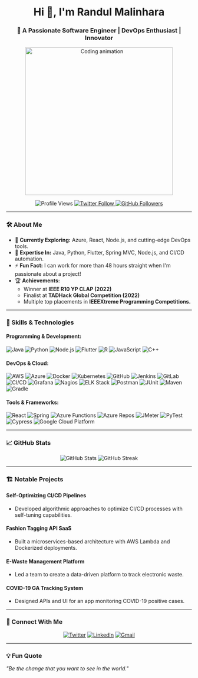 <h1 align="center">Hi 👋, I'm Randul Malinhara</h1>
<h3 align="center">🚀 A Passionate Software Engineer | DevOps Enthusiast | Innovator</h3>
<p align="center">
  <img src="https://pa1.narvii.com/6440/7e010685cc0671e4be430186ab5678c4d81bbeb8_hq.gif" alt="Coding animation" width="400"/>
</p>

<p align="center">
  <img src="https://komarev.com/ghpvc/?username=randul-malinhara&label=Profile%20views&color=0e75b6&style=flat" alt="Profile Views" />
  <a href="https://twitter.com/malinhara23" target="_blank">
    <img src="https://img.shields.io/twitter/follow/malinhara23?logo=twitter&style=for-the-badge" alt="Twitter Follow">
  </a>
  <a href="https://github.com/Randul-Malinhara" target="_blank">
    <img src="https://img.shields.io/github/followers/Randul-Malinhara?style=for-the-badge" alt="GitHub Followers">
  </a>
</p>

---

### 🛠️ About Me
- 🌱 **Currently Exploring:** Azure, React, Node.js, and cutting-edge DevOps tools.
- 💬 **Expertise In:** Java, Python, Flutter, Spring MVC, Node.js, and CI/CD automation.
- ⚡ **Fun Fact:** I can work for more than 48 hours straight when I'm passionate about a project!
- 🏆 **Achievements:** 
  - Winner at **IEEE R10 YP CLAP (2022)**
  - Finalist at **TADHack Global Competition (2022)** 
  - Multiple top placements in **IEEEXtreme Programming Competitions.**

---

### 🚀 Skills & Technologies
#### Programming & Development:
![Java](https://img.shields.io/badge/Java-ED8B00?style=for-the-badge&logo=java&logoColor=white)
![Python](https://img.shields.io/badge/Python-3776AB?style=for-the-badge&logo=python&logoColor=white)
![Node.js](https://img.shields.io/badge/Node.js-339933?style=for-the-badge&logo=nodedotjs&logoColor=white)
![Flutter](https://img.shields.io/badge/Flutter-02569B?style=for-the-badge&logo=flutter&logoColor=white)
![R](https://img.shields.io/badge/R-276DC3?style=for-the-badge&logo=r&logoColor=white)
![JavaScript](https://img.shields.io/badge/JavaScript-F7DF1E?style=for-the-badge&logo=javascript&logoColor=black)
![C++](https://img.shields.io/badge/C++-00599C?style=for-the-badge&logo=cplusplus&logoColor=white)

#### DevOps & Cloud:
![AWS](https://img.shields.io/badge/AWS-FF9900?style=for-the-badge&logo=amazonaws&logoColor=white)
![Azure](https://img.shields.io/badge/Microsoft%20Azure-0078D4?style=for-the-badge&logo=microsoftazure&logoColor=white)
![Docker](https://img.shields.io/badge/Docker-2496ED?style=for-the-badge&logo=docker&logoColor=white)
![Kubernetes](https://img.shields.io/badge/Kubernetes-326CE5?style=for-the-badge&logo=kubernetes&logoColor=white)
![GitHub](https://img.shields.io/badge/GitHub-181717?style=for-the-badge&logo=github&logoColor=white)
![Jenkins](https://img.shields.io/badge/Jenkins-D24939?style=for-the-badge&logo=jenkins&logoColor=white)
![GitLab](https://img.shields.io/badge/GitLab-FC6D26?style=for-the-badge&logo=gitlab&logoColor=white)
![CI/CD](https://img.shields.io/badge/CI%2FCD-0052CC?style=for-the-badge&logo=continuousintegration&logoColor=white)
![Grafana](https://img.shields.io/badge/Grafana-F46800?style=for-the-badge&logo=grafana&logoColor=white)
![Nagios](https://img.shields.io/badge/Nagios-333333?style=for-the-badge&logo=nagios&logoColor=white)
![ELK Stack](https://img.shields.io/badge/ELK%20Stack-005571?style=for-the-badge&logo=elasticsearch&logoColor=white)
![Postman](https://img.shields.io/badge/Postman-FF6C37?style=for-the-badge&logo=postman&logoColor=white)
![JUnit](https://img.shields.io/badge/JUnit-25A162?style=for-the-badge&logo=junit5&logoColor=white)
![Maven](https://img.shields.io/badge/Maven-C71A36?style=for-the-badge&logo=apachemaven&logoColor=white)
![Gradle](https://img.shields.io/badge/Gradle-02303A?style=for-the-badge&logo=gradle&logoColor=white)

#### Tools & Frameworks:
![React](https://img.shields.io/badge/React-61DAFB?style=for-the-badge&logo=react&logoColor=black)
![Spring](https://img.shields.io/badge/Spring-6DB33F?style=for-the-badge&logo=spring&logoColor=white)
![Azure Functions](https://img.shields.io/badge/Azure%20Functions-68217A?style=for-the-badge&logo=azurefunctions&logoColor=white)
![Azure Repos](https://img.shields.io/badge/Azure%20Repos-0085CA?style=for-the-badge&logo=azuredevops&logoColor=white)
![JMeter](https://img.shields.io/badge/JMeter-D22128?style=for-the-badge&logo=apachejmeter&logoColor=white)
![PyTest](https://img.shields.io/badge/PyTest-0A9EDC?style=for-the-badge&logo=pytest&logoColor=white)
![Cypress](https://img.shields.io/badge/Cypress-17202C?style=for-the-badge&logo=cypress&logoColor=white)
![Google Cloud Platform](https://img.shields.io/badge/Google%20Cloud%20Platform-4285F4?style=for-the-badge&logo=googlecloud&logoColor=white)

---

### 📈 GitHub Stats
<p align="center">
  <img src="https://github-readme-stats.vercel.app/api?username=Randul-Malinhara&show_icons=true&theme=radical" alt="GitHub Stats">
  <img src="https://github-readme-streak-stats.herokuapp.com/?user=Randul-Malinhara&theme=radical" alt="GitHub Streak">
</p>

---

### 🏗️ Notable Projects
#### **Self-Optimizing CI/CD Pipelines**
- Developed algorithmic approaches to optimize CI/CD processes with self-tuning capabilities.

#### **Fashion Tagging API SaaS**
- Built a microservices-based architecture with AWS Lambda and Dockerized deployments.

#### **E-Waste Management Platform**
- Led a team to create a data-driven platform to track electronic waste.

#### **COVID-19 GA Tracking System**
- Designed APIs and UI for an app monitoring COVID-19 positive cases.

---

### 🤝 Connect With Me
<p align="center">
  <a href="https://twitter.com/malinhara23" target="_blank"><img src="https://img.icons8.com/ios-filled/50/twitter.png" alt="Twitter"></a>
  <a href="https://linkedin.com/in/randul-malinhara" target="_blank"><img src="https://img.icons8.com/ios-filled/50/linkedin.png" alt="LinkedIn"></a>
  <a href="mailto:bhrmalinhara@gmail.com" target="_blank"><img src="https://img.icons8.com/ios-filled/50/gmail.png" alt="Gmail"></a>
</p>

---

### 💡 Fun Quote
_"Be the change that you want to see in the world."_
